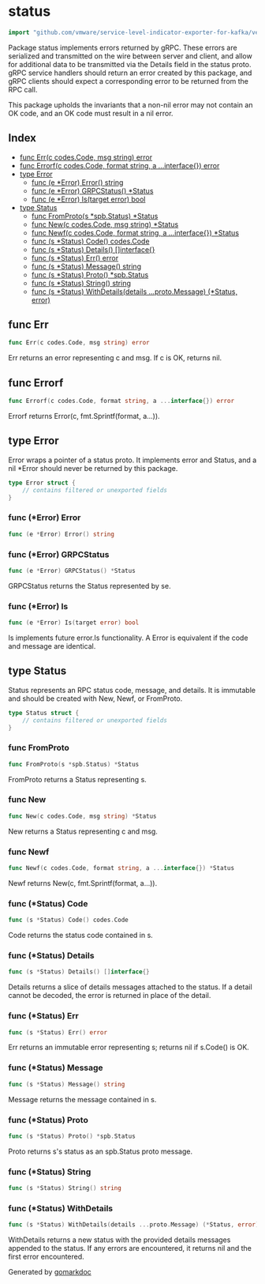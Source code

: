 <!-- Code generated by gomarkdoc. DO NOT EDIT -->

# status

```go
import "github.com/vmware/service-level-indicator-exporter-for-kafka/vendor/google.golang.org/grpc/internal/status"
```

Package status implements errors returned by gRPC.  These errors are serialized and transmitted on the wire between server and client, and allow for additional data to be transmitted via the Details field in the status proto.  gRPC service handlers should return an error created by this package, and gRPC clients should expect a corresponding error to be returned from the RPC call.

This package upholds the invariants that a non\-nil error may not contain an OK code, and an OK code must result in a nil error.

## Index

- [func Err(c codes.Code, msg string) error](<#func-err>)
- [func Errorf(c codes.Code, format string, a ...interface{}) error](<#func-errorf>)
- [type Error](<#type-error>)
  - [func (e *Error) Error() string](<#func-error-error>)
  - [func (e *Error) GRPCStatus() *Status](<#func-error-grpcstatus>)
  - [func (e *Error) Is(target error) bool](<#func-error-is>)
- [type Status](<#type-status>)
  - [func FromProto(s *spb.Status) *Status](<#func-fromproto>)
  - [func New(c codes.Code, msg string) *Status](<#func-new>)
  - [func Newf(c codes.Code, format string, a ...interface{}) *Status](<#func-newf>)
  - [func (s *Status) Code() codes.Code](<#func-status-code>)
  - [func (s *Status) Details() []interface{}](<#func-status-details>)
  - [func (s *Status) Err() error](<#func-status-err>)
  - [func (s *Status) Message() string](<#func-status-message>)
  - [func (s *Status) Proto() *spb.Status](<#func-status-proto>)
  - [func (s *Status) String() string](<#func-status-string>)
  - [func (s *Status) WithDetails(details ...proto.Message) (*Status, error)](<#func-status-withdetails>)


## func Err

```go
func Err(c codes.Code, msg string) error
```

Err returns an error representing c and msg.  If c is OK, returns nil.

## func Errorf

```go
func Errorf(c codes.Code, format string, a ...interface{}) error
```

Errorf returns Error\(c, fmt.Sprintf\(format, a...\)\).

## type Error

Error wraps a pointer of a status proto. It implements error and Status, and a nil \*Error should never be returned by this package.

```go
type Error struct {
    // contains filtered or unexported fields
}
```

### func \(\*Error\) Error

```go
func (e *Error) Error() string
```

### func \(\*Error\) GRPCStatus

```go
func (e *Error) GRPCStatus() *Status
```

GRPCStatus returns the Status represented by se.

### func \(\*Error\) Is

```go
func (e *Error) Is(target error) bool
```

Is implements future error.Is functionality. A Error is equivalent if the code and message are identical.

## type Status

Status represents an RPC status code, message, and details.  It is immutable and should be created with New, Newf, or FromProto.

```go
type Status struct {
    // contains filtered or unexported fields
}
```

### func FromProto

```go
func FromProto(s *spb.Status) *Status
```

FromProto returns a Status representing s.

### func New

```go
func New(c codes.Code, msg string) *Status
```

New returns a Status representing c and msg.

### func Newf

```go
func Newf(c codes.Code, format string, a ...interface{}) *Status
```

Newf returns New\(c, fmt.Sprintf\(format, a...\)\).

### func \(\*Status\) Code

```go
func (s *Status) Code() codes.Code
```

Code returns the status code contained in s.

### func \(\*Status\) Details

```go
func (s *Status) Details() []interface{}
```

Details returns a slice of details messages attached to the status. If a detail cannot be decoded, the error is returned in place of the detail.

### func \(\*Status\) Err

```go
func (s *Status) Err() error
```

Err returns an immutable error representing s; returns nil if s.Code\(\) is OK.

### func \(\*Status\) Message

```go
func (s *Status) Message() string
```

Message returns the message contained in s.

### func \(\*Status\) Proto

```go
func (s *Status) Proto() *spb.Status
```

Proto returns s's status as an spb.Status proto message.

### func \(\*Status\) String

```go
func (s *Status) String() string
```

### func \(\*Status\) WithDetails

```go
func (s *Status) WithDetails(details ...proto.Message) (*Status, error)
```

WithDetails returns a new status with the provided details messages appended to the status. If any errors are encountered, it returns nil and the first error encountered.



Generated by [gomarkdoc](<https://github.com/princjef/gomarkdoc>)
